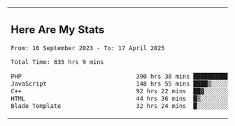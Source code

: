 <table border="0">
 <tr>
  <td>
      <h2>Here Are My Stats</h2>
 <!--START_SECTION:waka-->

```txt
From: 16 September 2023 - To: 17 April 2025

Total Time: 835 hrs 9 mins

PHP                                390 hrs 38 mins ███████████▓░░░░░░░░░░░░░   46.19 %
JavaScript                         148 hrs 55 mins ████▒░░░░░░░░░░░░░░░░░░░░   17.61 %
C++                                92 hrs 22 mins  ██▓░░░░░░░░░░░░░░░░░░░░░░   10.92 %
HTML                               44 hrs 36 mins  █▒░░░░░░░░░░░░░░░░░░░░░░░   05.27 %
Blade Template                     32 hrs 24 mins  █░░░░░░░░░░░░░░░░░░░░░░░░   03.83 %
```

<!--END_SECTION:waka-->
  </td>
    <td>
   <div align="start">
        <a href="https://open.spotify.com/user/dxso20he52f5d4ti73duavf95">
        <img width="200px" src="https://spotify-github-profile.kittinanx.com/api/view.svg?uid=dxso20he52f5d4ti73duavf95&cover_image=true&theme=default&show_offline=false&background_color=121212&interchange=false" alt="Spotify Now Playing">
    </a>
</div> 

  </td>
 </tr>

</table>





